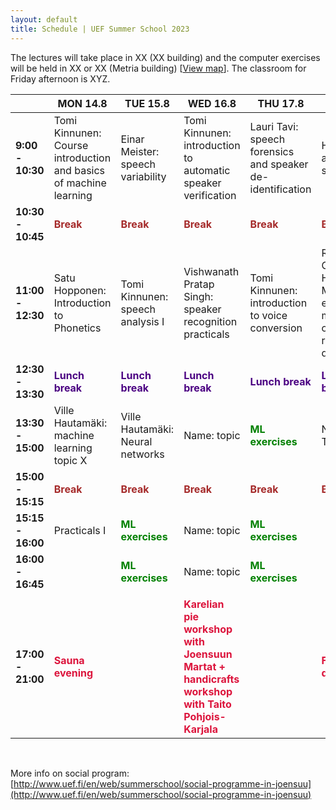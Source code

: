 ```yaml
---
layout: default
title: Schedule | UEF Summer School 2023
---
```


The lectures will take place in XX (XX building) and the computer exercises will be held in XX or XX (Metria building) [[View map](photos/uef_map.png)]. The classroom for Friday afternoon is XYZ.

|                   | MON 14.8                                          | TUE 15.8                                                | WED 16.8                                          | THU 17.8                                          | FRI 18.8                                          |
|-------------------|---------------------------------------------------|---------------------------------------------------------|---------------------------------------------------|---------------------------------------------------|---------------------------------------------------|
| **9:00 - 10:30**   |            Tomi Kinnunen: Course introduction and basics of machine learning                                       | Einar Meister: speech variability                       | Tomi Kinnunen: introduction to automatic speaker verification                      | Lauri Tavi: speech forensics and speaker de-identification | Hye-jin, anti-spoofing         |
| **10:30 - 10:45** | <span style="color:brown">**Break**</span> | <span style="color:brown">**Break**</span>       | <span style="color:brown">**Break**</span> | <span style="color:brown">**Break**</span>       | <span style="color:brown">**Break**</span> |
| **11:00 - 12:30** | Satu Hopponen: Introduction to Phonetics           | Tomi Kinnunen: speech analysis I               | Vishwanath Pratap Singh: speaker recognition practicals                   | Tomi Kinnunen: introduction to voice conversion | Rosa González Hautamäki: Mixed effects modeling of speaker recognition decisions |
| **12:30 - 13:30** | <span style="color:indigo">**Lunch break**</span> | <span style="color:indigo">**Lunch break**</span>       | <span style="color:indigo">**Lunch break**</span> | <span style="color:indigo">**Lunch break**</span>       | <span style="color:indigo">**Lunch break**</span>   |
| **13:30 - 15:00** | Ville Hautamäki: machine learning topic X                         | Ville Hautamäki: Neural networks                              | Name: topic                | <span style="color:green">**ML exercises**</span> | Name: Topic |
| **15:00 - 15:15** | <span style="color:brown">**Break**</span> | <span style="color:brown">**Break**</span>       | <span style="color:brown">**Break**</span> | <span style="color:brown">**Break**</span>       |   <span style="color:brown">**Break**</span> | <span style="color:brown">**Break**</span>  |
| **15:15 - 16:00** | Practicals I                | <span style="color:green">**ML exercises**</span> | Name: topic                                               | <span style="color:green">**ML exercises**</span> |   |
| **16:00 - 16:45** |                 | <span style="color:green">**ML exercises**</span> | Name: topic                                               | <span style="color:green">**ML exercises**</span> |   |
|                   |                                                   |                                                         |                                                   |                                                         |                                                   |
| **17:00 - 21:00**  | <span style="color:crimson">**Sauna evening**</span>          |                                                         | <span style="color:crimson">**Karelian pie workshop with Joensuun Martat + handicrafts workshop with Taito Pohjois-Karjala**</span>                                                                        |                                                   |                 <span style="color:crimson">**Farewell dinner**                                  |

&nbsp;

More info on social program: [http://www.uef.fi/en/web/summerschool/social-programme-in-joensuu](http://www.uef.fi/en/web/summerschool/social-programme-in-joensuu)
&nbsp;

